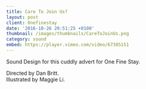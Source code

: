 ```yaml
---
title: Care To Join Us?
layout: post
client: Onefinestay
date: '2016-10-26 20:51:25 +0100'
thumbnail: /images/thumbnails/CareToJoinUs.png
category: sound
embed: https://player.vimeo.com/video/67385151
---
```

Sound Design for this cuddly advert for One Fine Stay.

Directed by Dan Britt.  
Illustrated by Maggie Li.
